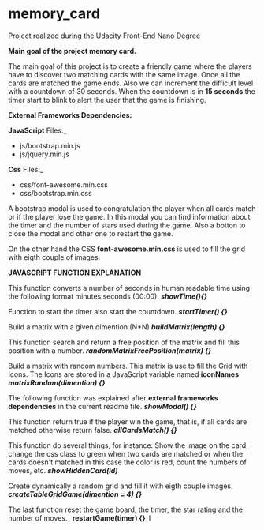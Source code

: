 # memory_card
Project realized during the Udacity Front-End Nano Degree

**Main goal of the project memory card.**

The main goal of this project is to create a friendly game where the players have to discover two matching cards with the same image. Once all the cards are matched the game ends. Also we can increment the difficult level with a countdown of 30 seconds. When the countdown is in **15 seconds** the timer start to blink to alert the user that the game is finishing.


**External Frameworks Dependencies:**

**JavaScript** Files:_
- js/bootstrap.min.js
- js/jquery.min.js

**Css** Files:_
- css/font-awesome.min.css
- css/bootstrap.min.css

A bootstrap modal is used to congratulation the player when all cards match or if the player lose the game. In this modal you can find information about the timer and the number of stars used during the game. Also a botton to close the modal and other one to restart the game. 

On the other hand the CSS **font-awesome.min.css** is used to fill the grid with eigth couple of images.


**JAVASCRIPT FUNCTION EXPLANATION**

This function converts a number of seconds in human readable time using the following format minutes:seconds (00:00).
_**showTime(){}**_

Function to start the timer also start the countdown.
_**startTimer() {}**_

Build a matrix with a given dimention (N*N)
_**buildMatrix(length) {}**_

This function search and return a free position of the matrix and fill this position with a number.
_**randomMatrixFreePosition(matrix) {}**_

Build a matrix with random numbers. This matrix is use to fill the Grid with Icons.
The Icons are stored in a JavaScript variable named **iconNames**
_**matrixRandom(dimention) {}**_

The following function was explained after **external frameworks dependencies** in the current readme file.
_**showModal() {}**_

This function return true if the player win the game, that is, if all cards are matched otherwise return false.
_**allCardsMatch() {}**_

This function do several things, for instance: Show the image on the card, change the css class to green when two cards are matched or when the cards doesn't matched in this case the color is red, count the numbers of moves, etc.
_**showHiddenCard(id)**_

Create dynamically a random grid and fill it with eigth couple images.
_**createTableGridGame(dimention = 4) {}**_

The last function reset the game board, the timer, the star rating and the number of moves.
_**restartGame(timer) {}**_l
